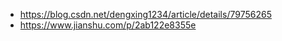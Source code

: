 - https://blog.csdn.net/dengxing1234/article/details/79756265
- https://www.jianshu.com/p/2ab122e8355e